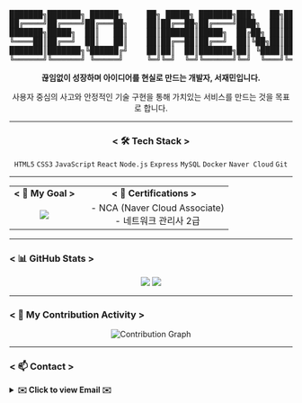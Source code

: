 <div align="center">
<pre>
███████╗███████╗ ██████╗     ██╗ █████╗ ███████╗███╗   ██╗██╗███╗   ██╗
██╔════╝██╔════╝██╔═══██╗    ██║██╔══██╗██╔════╝████╗  ██║██║████╗  ██║
███████╗█████╗  ██║   ██║    ██║███████║█████╗  ██╔██╗ ██║██║██╔██╗ ██║
╚════██║██╔══╝  ██║   ██║    ██║██╔══██║██╔══╝  ██║╚██╗██║██║██║╚██╗██║
███████║███████╗╚██████╔╝    ██║██║  ██║███████╗██║ ╚████║██║██║ ╚████║
╚══════╝╚══════╝ ╚═════╝     ╚═╝╚═╝  ╚═╝╚══════╝╚═╝  ╚═══╝╚═╝╚═╝  ╚═══╝
</pre>
</div>

<p align="center">
  <strong>끊임없이 성장하며 아이디어를 현실로 만드는 개발자, 서재민입니다.</strong>
</p>
<p align="center">
  사용자 중심의 사고와 안정적인 기술 구현을 통해 가치있는 서비스를 만드는 것을 목표로 합니다.
</p>

<hr>

<div align="center">

### **< 🛠️ Tech Stack >**

`HTML5` `CSS3` `JavaScript` `React` `Node.js` `Express` `MySQL` `Docker` `Naver Cloud` `Git`

</div>

---

<div align="center">
  <table>
    <tr>
      <td align="center"><strong>< 🔭 My Goal ></strong></td>
      <td align="center"><strong>< 📜 Certifications ></strong></td>
    </tr>
    <tr>
      <td align="center">
        <img src="https://readme-typing-svg.herokuapp.com?font=Fira+Code&weight=600&pause=1000&color=36BCF7&center=true&vCenter=true&width=300&height=40&lines=Full+Stack+Developer;Cloud+Engineer" />
      </td>
      <td align="center" style="padding-left: 20px;">
        - NCA (Naver Cloud Associate)<br>
        - 네트워크 관리사 2급
      </td>
    </tr>
  </table>
</div>

---

### **< 📊 GitHub Stats >**

<p align="center">
  <img src="https://github-readme-stats.vercel.app/api?username=library-min&show_icons=true&theme=tokyonight&hide_border=true&count_private=true" />
  <img src="https://github-readme-stats.vercel.app/api/top-langs/?username=library-min&layout=compact&theme=tokyonight&hide_border=true&langs_count=8" />
</p>

---

### **< 🌿 My Contribution Activity >**
<p align="center">
  <img src="https://ghchart.rshah.org/2962FF/library-min" alt="Contribution Graph" />
</p>

---

### **< 📫 Contact >**

<details>
  <summary><strong>✉️ Click to view Email ✉️</strong></summary>
  <br/>
  ⇨ library_mini@outlook.com ⇦
</details>
